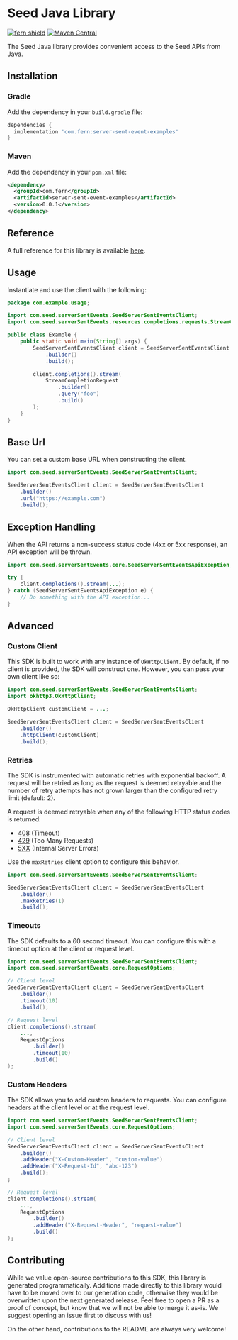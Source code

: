 # Seed Java Library

[![fern shield](https://img.shields.io/badge/%F0%9F%8C%BF-Built%20with%20Fern-brightgreen)](https://buildwithfern.com?utm_source=github&utm_medium=github&utm_campaign=readme&utm_source=Seed%2FJava)
[![Maven Central](https://img.shields.io/maven-central/v/com.fern/server-sent-event-examples)](https://central.sonatype.com/artifact/com.fern/server-sent-event-examples)

The Seed Java library provides convenient access to the Seed APIs from Java.

## Installation

### Gradle

Add the dependency in your `build.gradle` file:

```groovy
dependencies {
  implementation 'com.fern:server-sent-event-examples'
}
```

### Maven

Add the dependency in your `pom.xml` file:

```xml
<dependency>
  <groupId>com.fern</groupId>
  <artifactId>server-sent-event-examples</artifactId>
  <version>0.0.1</version>
</dependency>
```

## Reference

A full reference for this library is available [here](./reference.md).

## Usage

Instantiate and use the client with the following:

```java
package com.example.usage;

import com.seed.serverSentEvents.SeedServerSentEventsClient;
import com.seed.serverSentEvents.resources.completions.requests.StreamCompletionRequest;

public class Example {
    public static void main(String[] args) {
        SeedServerSentEventsClient client = SeedServerSentEventsClient
            .builder()
            .build();

        client.completions().stream(
            StreamCompletionRequest
                .builder()
                .query("foo")
                .build()
        );
    }
}
```

## Base Url

You can set a custom base URL when constructing the client.

```java
import com.seed.serverSentEvents.SeedServerSentEventsClient;

SeedServerSentEventsClient client = SeedServerSentEventsClient
    .builder()
    .url("https://example.com")
    .build();
```

## Exception Handling

When the API returns a non-success status code (4xx or 5xx response), an API exception will be thrown.

```java
import com.seed.serverSentEvents.core.SeedServerSentEventsApiException;

try {
    client.completions().stream(...);
} catch (SeedServerSentEventsApiException e) {
    // Do something with the API exception...
}
```

## Advanced

### Custom Client

This SDK is built to work with any instance of `OkHttpClient`. By default, if no client is provided, the SDK will construct one. 
However, you can pass your own client like so:

```java
import com.seed.serverSentEvents.SeedServerSentEventsClient;
import okhttp3.OkHttpClient;

OkHttpClient customClient = ...;

SeedServerSentEventsClient client = SeedServerSentEventsClient
    .builder()
    .httpClient(customClient)
    .build();
```

### Retries

The SDK is instrumented with automatic retries with exponential backoff. A request will be retried as long
as the request is deemed retryable and the number of retry attempts has not grown larger than the configured
retry limit (default: 2).

A request is deemed retryable when any of the following HTTP status codes is returned:

- [408](https://developer.mozilla.org/en-US/docs/Web/HTTP/Status/408) (Timeout)
- [429](https://developer.mozilla.org/en-US/docs/Web/HTTP/Status/429) (Too Many Requests)
- [5XX](https://developer.mozilla.org/en-US/docs/Web/HTTP/Status/500) (Internal Server Errors)

Use the `maxRetries` client option to configure this behavior.

```java
import com.seed.serverSentEvents.SeedServerSentEventsClient;

SeedServerSentEventsClient client = SeedServerSentEventsClient
    .builder()
    .maxRetries(1)
    .build();
```

### Timeouts

The SDK defaults to a 60 second timeout. You can configure this with a timeout option at the client or request level.

```java
import com.seed.serverSentEvents.SeedServerSentEventsClient;
import com.seed.serverSentEvents.core.RequestOptions;

// Client level
SeedServerSentEventsClient client = SeedServerSentEventsClient
    .builder()
    .timeout(10)
    .build();

// Request level
client.completions().stream(
    ...,
    RequestOptions
        .builder()
        .timeout(10)
        .build()
);
```

### Custom Headers

The SDK allows you to add custom headers to requests. You can configure headers at the client level or at the request level.

```java
import com.seed.serverSentEvents.SeedServerSentEventsClient;
import com.seed.serverSentEvents.core.RequestOptions;

// Client level
SeedServerSentEventsClient client = SeedServerSentEventsClient
    .builder()
    .addHeader("X-Custom-Header", "custom-value")
    .addHeader("X-Request-Id", "abc-123")
    .build();
;

// Request level
client.completions().stream(
    ...,
    RequestOptions
        .builder()
        .addHeader("X-Request-Header", "request-value")
        .build()
);
```

## Contributing

While we value open-source contributions to this SDK, this library is generated programmatically.
Additions made directly to this library would have to be moved over to our generation code,
otherwise they would be overwritten upon the next generated release. Feel free to open a PR as
a proof of concept, but know that we will not be able to merge it as-is. We suggest opening
an issue first to discuss with us!

On the other hand, contributions to the README are always very welcome!